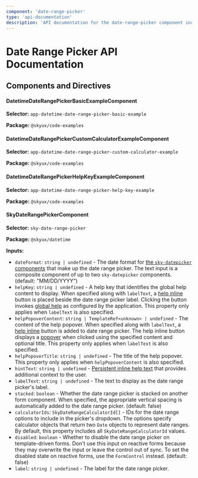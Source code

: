 ```yaml
---
component: 'date-range-picker'
type: 'api-documentation'
description: 'API documentation for the date-range-picker component including components, interfaces, and types.'
---
```


# Date Range Picker API Documentation

## Components and Directives

#### DatetimeDateRangePickerBasicExampleComponent

**Selector:** `app-datetime-date-range-picker-basic-example`

**Package:** `@skyux/code-examples`

#### DatetimeDateRangePickerCustomCalculatorExampleComponent

**Selector:** `app-datetime-date-range-picker-custom-calculator-example`

**Package:** `@skyux/code-examples`

#### DatetimeDateRangePickerHelpKeyExampleComponent

**Selector:** `app-datetime-date-range-picker-help-key-example`

**Package:** `@skyux/code-examples`

#### SkyDateRangePickerComponent

**Selector:** `sky-date-range-picker`

**Package:** `@skyux/datetime`

**Inputs:**

- `dateFormat`: `string | undefined` - The date format for
[the `sky-datepicker` components](https://developer.blackbaud.com/skyux/components/datepicker)
that make up the date range picker. The text input is a composite component of
up to two `sky-datepicker` components. (default: "MM/DD/YYYY")
- `helpKey`: `string | undefined` - A help key that identifies the global help content to display. When specified along with `labelText`, a [help inline](https://developer.blackbaud.com/skyux/components/help-inline)
button is placed beside the date range picker label. Clicking the button invokes [global help](https://developer.blackbaud.com/skyux/learn/develop/global-help)
as configured by the application. This property only applies when `labelText` is also specified.
- `helpPopoverContent`: `string | TemplateRef<unknown> | undefined` - The content of the help popover. When specified along with `labelText`, a [help inline](https://developer.blackbaud.com/skyux/components/help-inline)
button is added to date range picker. The help inline button displays a [popover](https://developer.blackbaud.com/skyux/components/popover)
when clicked using the specified content and optional title. This property only applies when `labelText` is also specified.
- `helpPopoverTitle`: `string | undefined` - The title of the help popover. This property only applies when `helpPopoverContent` is
also specified.
- `hintText`: `string | undefined` - [Persistent inline help text](https://developer.blackbaud.com/skyux/design/guidelines/user-assistance#inline-help) that provides
additional context to the user.
- `labelText`: `string | undefined` - The text to display as the date range picker's label.
- `stacked`: `boolean` - Whether the date range picker is stacked on another form component. When specified, the appropriate
vertical spacing is automatically added to the date range picker. (default: false)
- `calculatorIds`: `SkyDateRangeCalculatorId[]` - IDs for the date range options to include in the picker's dropdown.
The options specify calculator objects that return two `Date` objects to represent date ranges.
By default, this property includes all `SkyDateRangeCalculatorId` values.
- `disabled`: `boolean` - Whether to disable the date range picker on template-driven forms. Don't use
this input on reactive forms because they may overwrite the input or leave
the control out of sync. To set the disabled state on reactive forms,
use the `FormControl` instead. (default: false)
- `label`: `string | undefined` - The label for the date range picker.